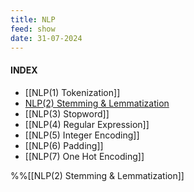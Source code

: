 ```yaml
---
title: NLP
feed: show
date: 31-07-2024
---
```

#### INDEX

- [[NLP(1) Tokenization]]
- [NLP(2) Stemming & Lemmatization](https://bongjaekwon.github.io/note/NLP(2)-Stemming-&-Lemmatization) 
- [[NLP(3) Stopword]]
- [[NLP(4) Regular Expression]]
- [[NLP(5) Integer Encoding]]
- [[NLP(6) Padding]]
- [[NLP(7) One Hot Encoding]]

%%[[NLP(2) Stemming & Lemmatization]]

